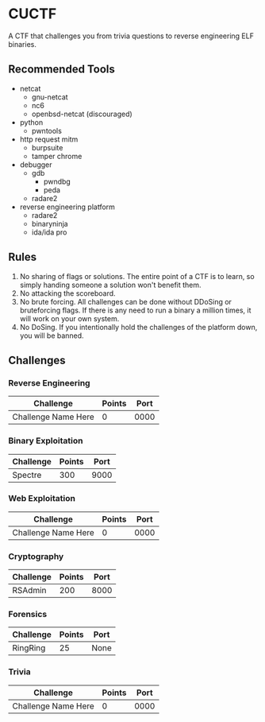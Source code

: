 # CUCTF

A CTF that challenges you from trivia questions to reverse engineering ELF binaries.

## Recommended Tools

* netcat
	* gnu-netcat
	* nc6
	* openbsd-netcat (discouraged)
* python
	* pwntools
* http request mitm
	* burpsuite
	* tamper chrome
* debugger
	* gdb
		* pwndbg
		* peda
	* radare2
* reverse engineering platform
	* radare2
	* binaryninja
	* ida/ida pro

## Rules

1. No sharing of flags or solutions. The entire point of a CTF is to learn, so simply handing someone a solution won't benefit them.
2. No attacking the scoreboard.
3. No brute forcing. All challenges can be done without DDoSing or bruteforcing flags. If there is any need to run a binary a million times, it will work on your own system. 
4. No DoSing. If you intentionally hold the challenges of the platform down, you will be banned.

## Challenges

### Reverse Engineering

| Challenge           | Points | Port |
| --------------------| ------ | ---- |
| Challenge Name Here | 0      | 0000 |

### Binary Exploitation

| Challenge           | Points | Port |
| --------------------| ------ | ---- |
| Spectre             | 300    | 9000 |

### Web Exploitation

| Challenge           | Points | Port |
| --------------------| ------ | ---- |
| Challenge Name Here | 0      | 0000 |

### Cryptography

| Challenge           | Points | Port |
| --------------------| ------ | ---- |
| RSAdmin             | 200    | 8000 |

### Forensics

| Challenge           | Points | Port |
| --------------------| ------ | ---- |
| RingRing            | 25     | None |

### Trivia

| Challenge           | Points | Port |
| --------------------| ------ | ---- |
| Challenge Name Here | 0      | 0000 |
